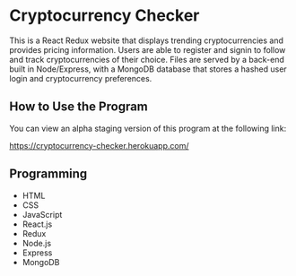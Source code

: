 # Cryptocurrency Checker
This is a React Redux website that displays trending cryptocurrencies and provides pricing information. Users are able to register and signin to follow and track cryptocurrencies of their choice. Files are served by a back-end built in Node/Express, with a MongoDB database that stores a hashed user login and cryptocurrency preferences.

## How to Use the Program
You can view an alpha staging version of this program at the following link:

https://cryptocurrency-checker.herokuapp.com/

## Programming
* HTML
* CSS
* JavaScript
* React.js
* Redux
* Node.js
* Express
* MongoDB
